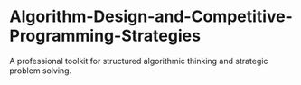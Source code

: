 # Algorithm-Design-and-Competitive-Programming-Strategies
A professional toolkit for structured algorithmic thinking and strategic problem solving.
